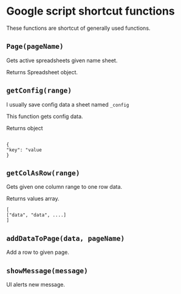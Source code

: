 # Google script shortcut functions


These functions are shortcut of generally used functions.

## `Page(pageName)`
Gets active spreadsheets given name sheet. 

Returns Spreadsheet object.


## `getConfig(range)`
I usually save config data a sheet named `_config` 

This function gets config data.

Returns object

```

{
"key": "value
}

```


## `getColAsRow(range)`

Gets given one column range to one row data.

Returns values array.

```
[
["data", "data", ....]
]
```


## `addDataToPage(data, pageName)`

Add a row to given page.


## `showMessage(message)`

UI alerts new message.
